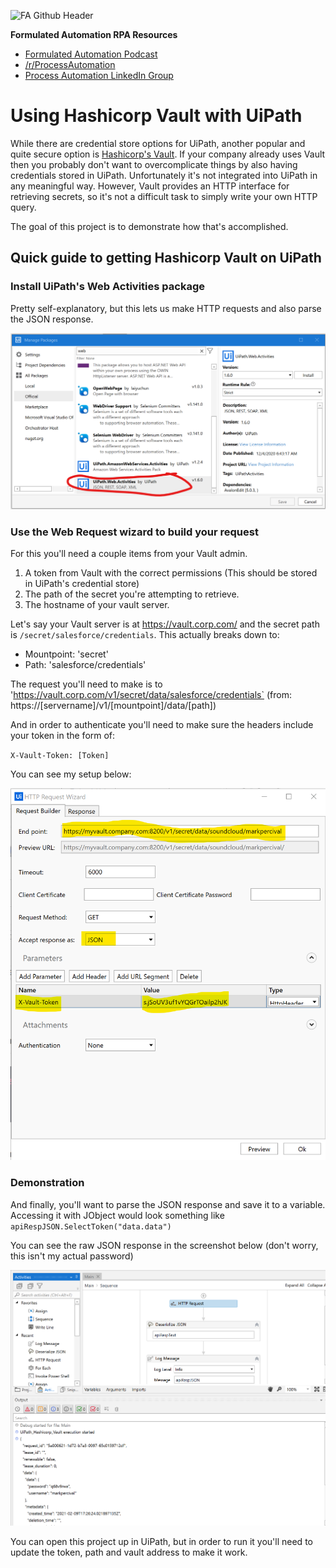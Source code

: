 ![FA Github Header](https://user-images.githubusercontent.com/2868/98735818-fabe8a80-2371-11eb-884a-e555e31aa348.png)


**Formulated Automation RPA Resources**

-   [Formulated Automation Podcast](https://www.formulatedautomation.com/category/podcast/)
-   [/r/ProcessAutomation](https://reddit.com/r/ProcessAutomation)
-   [Process Automation LinkedIn
    Group](https://www.linkedin.com/groups/12366622/)

# Using Hashicorp Vault with UiPath

While there are credential store options for UiPath, another popular and quite secure option is [Hashicorp's Vault](https://www.vaultproject.io/). If your company already uses Vault then you probably don't want to overcomplicate things by also having credentials stored in UiPath. Unfortunately it's not integrated into UiPath in any meaningful way. However, Vault provides an HTTP interface for retrieving secrets, so it's not a difficult task to simply write your own HTTP query.

The goal of this project is to demonstrate how that's accomplished.

## Quick guide to getting Hashicorp Vault on UiPath

### Install UiPath's Web Activities package

Pretty self-explanatory, but this lets us make HTTP requests and also parse the JSON response.

![Install Package dialog](https://github.com/FormulatedAutomation/StupidRobotTricks/blob/main/uipath-hashicorp-vault/add_web_activities.png?raw=true)

### Use the Web Request wizard to build your request

For this you'll need a couple items from your Vault admin.

1. A token from Vault with the correct permissions (This should be stored in UiPath's credential store)
2. The path of the secret you're attempting to retrieve.
3. The hostname of your vault server.

Let's say your Vault server is at https://vault.corp.com/ and the secret path is `/secret/salesforce/credentials`. This actually breaks down to:

- Mountpoint: 'secret'
- Path: 'salesforce/credentials'

The request you'll need to make is to 'https://vault.corp.com/v1/secret/data/salesforce/credentials` (from: https://[servername]/v1/[mountpoint]/data/[path])

And in order to authenticate you'll need to make sure the headers include your token in the form of:

`X-Vault-Token: [Token]`

You can see my setup below:

![Web Request wizard](https://github.com/FormulatedAutomation/StupidRobotTricks/blob/main/uipath-hashicorp-vault/WebRequest.png?raw=true)

### Demonstration

And finally, you'll want to parse the JSON response and save it to a variable. Accessing it with JObject would look something like `apiRespJSON.SelectToken("data.data")`

You can see the raw JSON response in the screenshot below (don't worry, this isn't my actual password)

![Web Request wizard](https://github.com/FormulatedAutomation/StupidRobotTricks/blob/main/uipath-hashicorp-vault/Output.png?raw=true)

You can open this project up in UiPath, but in order to run it you'll need to update the token, path and vault address to make it work.
